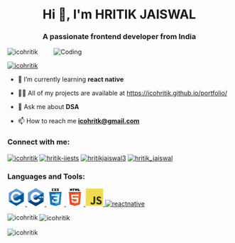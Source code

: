 
<h1 align="center">Hi 👋, I'm HRITIK JAISWAL</h1>
<h3 align="center">A passionate frontend developer from India</h3>
<img align="right" alt="Coding" width="400" src="https://cdn.dribbble.com/users/1162077/screenshots/3848914/programmer.gif">



<p align="left"> <img src="https://komarev.com/ghpvc/?username=icohritik&label=Profile%20views&color=0e75b6&style=flat" alt="icohritik" /> </p>

<p align="left"> <a href="https://twitter.com/icohritik" target="blank"><img src="https://img.shields.io/twitter/follow/icohritik?logo=twitter&style=for-the-badge" alt="icohritik" /></a> </p>

- 🌱 I’m currently learning **react native**

- 👨‍💻 All of my projects are available at https://icohritik.github.io/portfolio/

- 💬 Ask me about **DSA**

- 📫 How to reach me **icohritk@gmail.com**

<h3 align="left">Connect with me:</h3>
<p align="left">
<a href="https://twitter.com/icohritik" target="blank"><img align="center" src="https://raw.githubusercontent.com/rahuldkjain/github-profile-readme-generator/master/src/images/icons/Social/twitter.svg" alt="icohritik" height="30" width="40" /></a>
<a href="https://linkedin.com/in/hritik-iiests" target="blank"><img align="center" src="https://raw.githubusercontent.com/rahuldkjain/github-profile-readme-generator/master/src/images/icons/Social/linked-in-alt.svg" alt="hritik-iiests" height="30" width="40" /></a>
<a href="https://www.codechef.com/users/hritikjaiswal3" target="blank"><img align="center" src="https://cdn.jsdelivr.net/npm/simple-icons@3.1.0/icons/codechef.svg" alt="hritikjaiswal3" height="30" width="40" /></a>
<a href="https://www.leetcode.com/hritik_jaiswal" target="blank"><img align="center" src="https://raw.githubusercontent.com/rahuldkjain/github-profile-readme-generator/master/src/images/icons/Social/leet-code.svg" alt="hritik_jaiswal" height="30" width="40" /></a>
</p>

<h3 align="left">Languages and Tools:</h3>
<p align="left"> <a href="https://www.cprogramming.com/" target="_blank" rel="noreferrer"> <img src="https://raw.githubusercontent.com/devicons/devicon/master/icons/c/c-original.svg" alt="c" width="40" height="40"/> </a> <a href="https://www.w3schools.com/cpp/" target="_blank" rel="noreferrer"> <img src="https://raw.githubusercontent.com/devicons/devicon/master/icons/cplusplus/cplusplus-original.svg" alt="cplusplus" width="40" height="40"/> </a> <a href="https://www.w3schools.com/css/" target="_blank" rel="noreferrer"> <img src="https://raw.githubusercontent.com/devicons/devicon/master/icons/css3/css3-original-wordmark.svg" alt="css3" width="40" height="40"/> </a> <a href="https://www.w3.org/html/" target="_blank" rel="noreferrer"> <img src="https://raw.githubusercontent.com/devicons/devicon/master/icons/html5/html5-original-wordmark.svg" alt="html5" width="40" height="40"/> </a> <a href="https://developer.mozilla.org/en-US/docs/Web/JavaScript" target="_blank" rel="noreferrer"> <img src="https://raw.githubusercontent.com/devicons/devicon/master/icons/javascript/javascript-original.svg" alt="javascript" width="40" height="40"/> </a> <a href="https://reactnative.dev/" target="_blank" rel="noreferrer"> <img src="https://reactnative.dev/img/header_logo.svg" alt="reactnative" width="40" height="40"/> </a> </p>

<p><img align="left" src="https://github-readme-stats.vercel.app/api/top-langs?username=icohritik&show_icons=true&locale=en&layout=compact" alt="icohritik" /></p>

<p>&nbsp;<img align="center" src="https://github-readme-stats.vercel.app/api?username=icohritik&show_icons=true&locale=en" alt="icohritik" /></p>

<p><img align="center" src="https://github-readme-streak-stats.herokuapp.com/?user=icohritik&" alt="icohritik" /></p>




    
  




